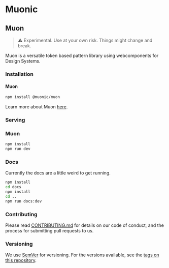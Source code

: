 # Muonic

## Muon

> ⚠️ Experimental. Use at your own risk. Things might change and break.

Muon is a versatile token based pattern library using webcomponents for Design Systems.

### Installation

#### Muon

```bash
npm install @muonic/muon
```

Learn more about Muon [here](packages/muon/README.md).

### Serving

### Muon

```bash
npm install
npm run dev
```

### Docs

Currently the docs are a little weird to get running.

```bash
npm install
cd docs
npm install
cd ..
npm run docs:dev
```

### Contributing

Please read [CONTRIBUTING.md](CONTRIBUTING.md) for details on our code of conduct, and the process for submitting pull requests to us.

### Versioning

We use [SemVer](http://semver.org/) for versioning. For the versions available, see the [tags on this repository](https://github.com/centrica-engineering/muon/releases).

